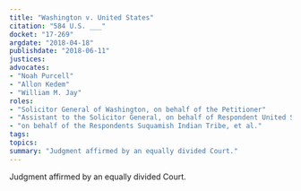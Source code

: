 ```yaml
---
title: "Washington v. United States"
citation: "584 U.S. ___"
docket: "17-269"
argdate: "2018-04-18"
publishdate: "2018-06-11"
justices:
advocates:
- "Noah Purcell"
- "Allon Kedem"
- "William M. Jay"
roles:
- "Solicitor General of Washington, on behalf of the Petitioner"
- "Assistant to the Solicitor General, on behalf of Respondent United States"
- "on behalf of the Respondents Suquamish Indian Tribe, et al."
tags:
topics:
summary: "Judgment affirmed by an equally divided Court."
---
```

Judgment affirmed by an equally divided Court.

